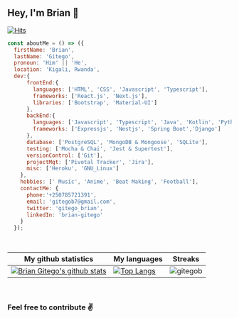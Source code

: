 ## Hey, I'm Brian 🙂
[![Hits](https://hits.seeyoufarm.com/api/count/incr/badge.svg?url=https%3A%2F%2Fgithub.com%2Fgitego-brian%2Fhit-counter&count_bg=%2379C83D&title_bg=%23555555&icon=&icon_color=%23E7E7E7&title=hits&edge_flat=false)](https://hits.seeyoufarm.com)

```javascript
const aboutMe = () => ({
  firstName: 'Brian',
  lastName: 'Gitego',
  pronoun: 'Him' || 'He',
  location: 'Kigali, Rwanda',
  dev:{
      frontEnd:{
        languages: ['HTML', 'CSS', 'Javascript', 'Typescript'],
        frameworks: ['React.js', 'Next.js'],
        libraries: ['Bootstrap', 'Material-UI']
      },
      backEnd:{
        languages: ['Javascript', 'Typescript', 'Java', 'Kotlin', 'Python'],
        frameworks: ['Expressjs', 'Nestjs', 'Spring Boot','Django']
      },
      database: ['PostgreSQL', 'MongoDB & Mongoose', 'SQLite'],
      testing: ['Mocha & Chai', 'Jest & Supertest'],
      versionControl: ['Git'],
      projectMgt: ['Pivotal Tracker', 'Jira'],
      misc: ['Heroku', 'GNU_Linux']
    },
    hobbies: [' Music', 'Anime', 'Beat Making', 'Football'],
    contactMe: {
      phone:'+250785721391',
      email: 'gitegob7@gmail.com',
      twitter: 'gitego_brian',
      linkedIn: 'brian-gitego'
    }
  });
```

<br />

|My github statistics|My languages|Streaks|
|-|-|-|
|[![Brian Gitego's github stats](https://github-readme-stats.vercel.app/api?username=gitegob&count_private=true&show_icons=true&theme=dark&hide_title=true)](https://github.com/gitegob)|[![Top Langs](https://github-readme-stats.vercel.app/api/top-langs/?username=gitegob&show_icons=true&langs_count=10&theme=dark&layout=compact&hide_title=true)](https://github.com/gitegob)|![gitegob](https://github-readme-streak-stats.herokuapp.com/?user=gitegob&theme=dark)

<br />


### Feel free to contribute ✌️
